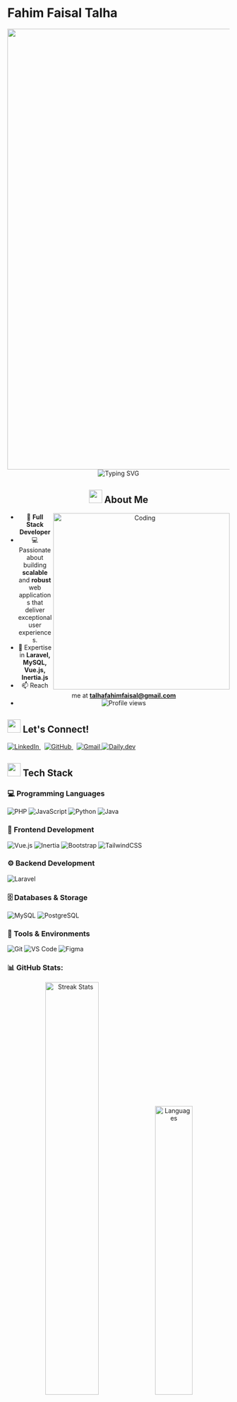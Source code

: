 <div align="center">
<h1 align="left">Fahim Faisal Talha</h1>
<img src="https://user-images.githubusercontent.com/74038190/241765440-80728820-e06b-4f96-9c9e-9df46f0cc0a5.gif" width="1000">

<img src="https://readme-typing-svg.herokuapp.com?font=Fira+Code&weight=500&size=40&pause=1000&color=6AD3F7&center=true&vCenter=true&width=700&height=100&lines=Hi+there%2C+I'm+Fahim+Faisal+%F0%9F%91%8B;Full+Stack+Developer;Always+Learning+New+Things" alt="Typing SVG" />

## <img src="https://user-images.githubusercontent.com/74038190/216122041-518ac897-8d92-4c6b-9b3f-ca01dcaf38ee.png" width="30" /> About Me

<img align="right" alt="Coding" width="400" src="https://user-images.githubusercontent.com/74038190/229223263-cf2e4b07-2615-4f87-9c38-e37600f8381a.gif">

- 🚀 **Full Stack Developer**  
- 💻 Passionate about building **scalable** and **robust** web applications that deliver exceptional user experiences.
- 💬 Expertise in **Laravel, MySQL, Vue.js, Inertia.js**
- 📫 Reach me at **talhafahimfaisal@gmail.com**
- <img src="https://komarev.com/ghpvc/?username=Fahimfaisaltalha&label=Profile%20views&color=0e75b6&style=flat" alt="Profile views"/>

<div align="left">

## <img src="https://user-images.githubusercontent.com/74038190/216122069-5b8169d7-1d8e-4a13-b245-a8e4176c99f8.png" width="30" /> Let's Connect!

<div align="left">
  <a href="https://www.linkedin.com/in/fahim-faisal-talha/" target="_blank">
    <img src="https://img.shields.io/badge/LinkedIn-0077B5?style=for-the-badge&logo=linkedin&logoColor=white" alt="LinkedIn" />
  </a>&nbsp;
  <a href="https://github.com/Fahimfaisaltalha" target="_blank">
    <img src="https://img.shields.io/badge/GitHub-100000?style=for-the-badge&logo=github&logoColor=white" alt="GitHub" />
  </a>&nbsp;
  <a href="mailto:talhafahimfaisal@gmail.com">
    <img src="https://img.shields.io/badge/Gmail-D14836?style=for-the-badge&logo=gmail&logoColor=white" alt="Gmail" />
  </a>
   <a href="https://app.daily.dev/fahimfaisaltalha">
    <img src="https://img.shields.io/badge/Daily.dev-CE3DF3?style=for-the-badge&logo=daily.dev&logoColor=white" alt="Daily.dev" />
  </a>
</div>

## <img src="https://user-images.githubusercontent.com/74038190/216122069-5b8169d7-1d8e-4a13-b245-a8e4176c99f8.png" width="30" /> Tech Stack

### 💻 Programming Languages
![PHP](https://img.shields.io/badge/-PHP-777BB4?style=flat-square&logo=php&logoColor=black)
![JavaScript](https://img.shields.io/badge/-JavaScript-F7DF1E?style=flat-square&logo=javascript&logoColor=black)
![Python](https://img.shields.io/badge/-Python-3776AB?style=flat-square&logo=python&logoColor=white)
![Java](https://img.shields.io/badge/-Java-007396?style=flat-square&logo=java&logoColor=white)



### 🎨 Frontend Development
![Vue.js](https://img.shields.io/badge/-Vue.js-4FC08D?style=flat-square&logo=vue.js&logoColor=black)
![Inertia](https://img.shields.io/badge/-Inertia-9553E9?style=flat-square&logo=inertia&logoColor=black)
![Bootstrap](https://img.shields.io/badge/-Bootstrap-7952B3?style=flat-square&logo=bootstrap&logoColor=black)
![TailwindCSS](https://img.shields.io/badge/-TailwindCSS-38B2AC?style=flat-square&logo=tailwindcss&logoColor=white)


### ⚙️ Backend Development
![Laravel](https://img.shields.io/badge/-Laravel-FF2D20?style=flat-square&logo=laravel&logoColor=black)


### 🗄️ Databases & Storage
![MySQL](https://img.shields.io/badge/-MySQL-4479A1?style=flat-square&logo=mysql&logoColor=black)
![PostgreSQL](https://img.shields.io/badge/-PostgreSQL-336791?style=flat-square&logo=postgresql&logoColor=white)


### 🔧 Tools & Environments
![Git](https://img.shields.io/badge/-Git-F05032?style=flat-square&logo=git&logoColor=white)
![VS Code](https://img.shields.io/badge/-VS%20Code-007ACC?style=flat-square&logo=visualstudiocode&logoColor=white)
![Figma](https://img.shields.io/badge/-Figma-F24E1E?style=flat-square&logo=figma&logoColor=white)


### 📊 GitHub Stats:

<div align="center">
<p align="center">
<img src="https://github-readme-streak-daydreamsdeveloper.vercel.app/?user=Fahimfaisaltalha&theme=algolia&hide_border=true&date_format=M%20j%5B%2C%20Y%5D" width="49%" alt="Streak Stats" />
<img src="https://github-readme-stats.vercel.app/api/top-langs/?username=Fahimfaisaltalha&theme=algolia&hide_border=true&include_all_commits=true&count_private=true&layout=compact" width="41%" alt="Languages" />
<img src="https://github-readme-activity-graph.vercel.app/graph?username=Fahimfaisaltalha&theme=react-dark&hide_border=true&area=true" width="90%">
</p>
</div> 

---

### 🙌 Thank you for visiting my profile! Feel free to connect with me and explore my work! 🚀
<p align="center">
  <img src="https://media.giphy.com/media/xUPGcguWZHRC2HyBRS/giphy.gif" alt="Thank You" width="250" />
</p>
